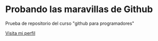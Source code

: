 # Probando las maravillas de Github

Prueba de repositorio del curso "github para programadores"

[Visita mi perfil](https://www.youtube.com/watch?v=eBGIQ7ZuuiU&ab_channel=YouGotRickRolled)
